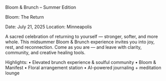 Bloom & Brunch – Summer Edition

Bloom: The Return

Date: July 21, 2025
Location: Minneapolis

A sacred celebration of returning to yourself — stronger, softer, and more whole.
This midsummer Bloom & Brunch experience invites you into joy, rest, and reconnection. Come as you are — and leave with clarity, community, and creative healing tools.

Highlights:
• Elevated brunch experience & soulful community
• Bloom & Manifest
• Floral arrangement station
• AI-powered journaling + meditation lounge
